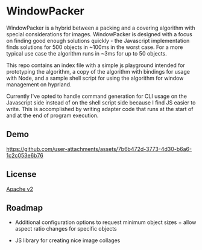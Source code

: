 
# WindowPacker

WindowPacker is a hybrid between a packing and a covering algorithm with special considerations for images. WindowPacker is designed with a focus on finding good enough solutions quickly - the Javascript implementation finds solutions for 500 objects in ~100ms in the worst case. For a more typical use case the algorithm runs in ~3ms for up to 50 objects. 

This repo contains an index file with a simple js playground intended for prototyping the algorithm, a copy of the algorithm with bindings for usage with Node, and a sample shell script for using the algorithm for window management on hyprland. 

Currently I've opted to handle command generation for CLI usage on the Javascript side instead of on the shell script side because I find JS easier to write. This is accomplished by writing adapter code that runs at the start of and at the end of program execution.


## Demo
https://github.com/user-attachments/assets/7b6b472d-3773-4d30-b6a6-1c2c053e6b76



## License

[Apache v2](https://www.apache.org/licenses/LICENSE-2.0)


## Roadmap

- Additional configuration options to request minimum object sizes + allow aspect ratio changes for specific objects

- JS library for creating nice image collages